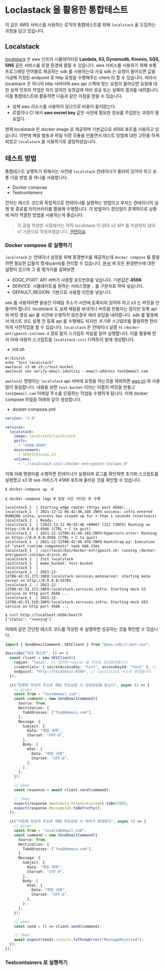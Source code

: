 # Loclastack 을 활용한 통합테스트

이 글은 AWS 서비스를 사용하는 로직의 통합테스트를 위해 `localstack` 을 도입하는 과정을 담고 있습니다.

## Localstack

[localstack](https://localstack.cloud/) 은 aws 인프라 시뮬레이터로 **Lambda, S3, Dynamodb, Kinesis, SQS, SNS** 같은 서비스를 로컬 환경에 올릴 수 있습니다.
aws 서비스를 사용하기 위해 보통 프로그래밍 언어별로 제공하는 sdk 를 사용하는데 사실 sdk 는 요청이 들어오면 값을 가공해 지정된 endpoint 로 http 요청을 수행해주는 client 라 할 수 있습니다.
따라서 localstack 은 하나의 http 서버이며 aws api 스펙에 맞는 요청이 들어오면 요청에 대한 실제 인프라 작업은 하지 않지만 요청값에 따라 성공 또는 실패의 결과를 내려줍니다.
이를 통합테스트에 활용하면 다음과 같은 이점을 얻을 수 있습니다.

- 실제 aws 리소스를 사용하지 않으므로 비용이 들지않는다.
- 로컬이나 CI 에서 **aws secret key** 같은 사전에 필요한 정보를 주입받는 과정이 필요없다.

현재 localstack 은 docker image 로 제공하며 기본값으로 4566 포트를 사용하고 있습니다.
이번에 메일 발송과 파일 저장 모듈을 만들면서 테스트 방법에 대한 고민을 하게되었고 `localstack` 을 사용하기로 결정하였습니다.

## 테스트 방법

통합테스트 실행하기 위해서는 사전에 `localstack` 컨테이너가 올라와 있어야 하고 보통 다음 방법 중 하나를 사용합니다.

- Docker compose
- Testcontainers

전자는 테스트 코드와 독립적으로 컨테이너를 실행하는 방법이고 후자는 컨테이너의 실행 및 종료를 라이브러리를 활용해 수행합니다.
각 방법마다 장단점이 존재하므로 상황에 따라 적절한 방법을 사용하는게 좋습니다.

> 이 글을 작성한 시점에서는 아직 localstack 이 SES v2 API 를 지원하지 않아 v1 기준으로 작성하였습니다.
> [관련이슈](https://github.com/localstack/localstack/issues/3179)

### Docker compose 로 실행하기

`localstack` 는 컨테이너 설정을 위해 환경변수를 제공하는데 `docker compose` 를 활용하면 필요한 값들의 명세(yaml)를 관리할 수 있습니다.
[문서](https://hub.docker.com/r/localstack/localstack) 에 모든 환경변수에 대한 설명이 있으며 그 중 몇가지를 살펴보면

- EDGE_PORT: API 서버가 사용할 포트번호를 넣습니다. 기본값은 **4566**
- SERVICE: 시뮬레이트를 원하는 서비스명을 `,` 를 구분자로 하여 넣습니다.
- DEFAULT_REGION: 기본으로 사용할 리전을 넣습니다.

ses 를 사용하려면 발송인 이메일 주소가 사전에 등록되어 있어야 하고 s3 는 버킷을 만들어야 합니다.
localstack 도 실제 메일을 보내거나 버킷을 만들지는 않지만 등록 api 와 버킷 생성 api 를 사전에 수행하지 않은경우 에러 응답을 내려줍니다.
sdk 를 활용해서 테스트 코드 실행 전 등록 api 를 수행해도 되지만 *초기화 스크립트*를 활용하면 편리하게 사전작업을 할 수 있습니다.
`localstack` 은 컨테이너 실행 시 `/docker-entrypoint-initaws.d` 경로 밑의 스크립트 파일을 읽어 실행합니다.
이를 활용해 먼저 아래 내용의 스크립트를 `localstack-init` 디렉토리 밑에 생성합니다.

- init.sh

```shell
#!/bin/sh
echo "Init localstack"
awslocal s3 mb s3://test-bucket
awslocal ses verify-email-identity --email-address test@email.com
```

`awslocal` 명령어는 `localstack` api 서버에 요청을 하는것을 제외하면 [aws cli](https://aws.amazon.com/ko/cli/) 와 사용법이 동일합니다.
내용을 보면 `test-bucket` 이라는 이름의 버킷을 만들고 `test@email.com` 이메일 주소를 인증하는 작업을 수행하게 됩니다.
이제 docker compose 파일을 아래와 같이 생성합니다.

- docker-compose.yml

```yaml
version: "3.9"

services:
  localstack:
    image: localstack/localstack
    ports:
      - "4566:4566"
    environment:
      - SERVICES=ses,s3
    volumes:
      - "./localstack-init:/docker-entrypoint-initaws.d"
```

이제 아래 명령어를 수행하면 컨테이너가 실행되며 로그를 확인하면 초기화 스크립트를 실행했고 s3 와 ses 서비스가 4566 포트에 올라온 것을 확인할 수 있습니다.

```shell
$ docker-compose up -d

$ docker-compose logs # 일정 시간 기다린 후 수행

localstack_1  | Starting edge router (https port 4566)...
localstack_1  | 2021-12-12 06:42:46,346 INFO success: infra entered RUNNING state, process has stayed up for > than 1 seconds (startsecs)
localstack_1  | Ready.
localstack_1  | [2021-12-12 06:42:46 +0000] [21] [INFO] Running on https://0.0.0.0:4566 (CTRL + C to quit)
localstack_1  | 2021-12-12T06:42:46.345:INFO:hypercorn.error: Running on https://0.0.0.0:4566 (CTRL + C to quit)
localstack_1  | 2021-12-12T06:42:46.476:INFO:bootstrap.py: Execution of "start_runtime_components" took 608.23ms
localstack_1  | /usr/local/bin/docker-entrypoint.sh: running /docker-entrypoint-initaws.d/init.sh
localstack_1  | Init localstack
localstack_1  | make_bucket: test-bucket
localstack_1  |
localstack_1  | 2021-12-12T06:42:51.171:INFO:localstack.services.motoserver: starting moto server on http://0.0.0.0:55701
localstack_1  | 2021-12-12T06:42:51.171:INFO:localstack.services.infra: Starting mock S3 service on http port 4566 ...
localstack_1  | 2021-12-12T06:42:51.510:INFO:localstack.services.infra: Starting mock SES service on http port 4566 ...

$ curl http://localhost:4566/health
{"status": "running"}
```

아래와 같은 간단한 테스트 코드를 작성한 후 실행하면 성공하는 것을 확인할 수 있습니다.

```typescript
import { SendEmailCommand, SESClient } from "@aws-sdk/client-ses";

describe("SES 테스트", () => {
  const client = new SESClient({
    region: "local", // 임의의 region 을 주어도 정상동작합니다.
    credentials: { secretAccessKey: "test", accessKeyId: "test" }, // 계정정보도 임의의 값을 주어도 정상동작합니다.
    endpoint: "http://localhost:4566", // localstack 주소로 변경합니다.
  });

  it("등록한 전송자 주소로 메일 전송요청 시 성공응답을 받는다", async () => {
    // given
    const from = "test@email.com";
    const command = new SendEmailCommand({
      Source: from,
      Destination: {
        ToAddresses: ["foo@domain.com"],
      },
      Message: {
        Subject: {
          Data: "메일 제목",
          Charset: "UTF-8",
        },
        Body: {
          Html: {
            Data: "메일 내용",
            Charset: "UTF-8",
          },
        },
      },
    });

    // when
    const response = await client.send(command);

    // then
    expect(response.$metadata.httpStatusCode).toBe(200);
    expect(response.MessageId).toBeTruthy();
  });

  it("미등록 전송자 주소로 메일 전송요청 시 에러가 발생한다", async () => {
    // given
    const from = "invalid@email.com";
    const command = new SendEmailCommand({
      Source: from,
      Destination: {
        ToAddresses: ["foo@domain.com"],
      },
      Message: {
        Subject: {
          Data: "메일 제목",
          Charset: "UTF-8",
        },
        Body: {
          Html: {
            Data: "메일 내용",
            Charset: "UTF-8",
          },
        },
      },
    });

    // when
    const send = () => client.send(command);

    // then
    await expect(send).rejects.toThrowError("MessageRejected");
  });
});
```

### Testcontainers 로 실행하기
